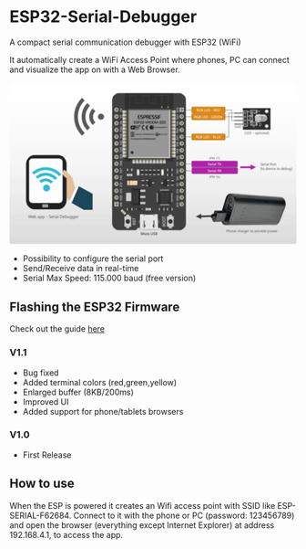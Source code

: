 # ESP32-Serial-Debugger
 A compact serial communication debugger with ESP32 (WiFi)
 
 It automatically create a WiFi Access Point where phones, PC can connect and visualize the app on with a Web Browser.
 
 ![Serial Debugger](Schematics/ESP32_Connections_V1.0.png)
 
 - Possibility to configure the serial port
 - Send/Receive data in real-time
 - Serial Max Speed: 115.000 baud (free version)
 
 ## Flashing the ESP32 Firmware
 Check out the guide [here](https://www.martinloren.com/guides/fashing-esp32/)
 
 ### V1.1
 - Bug fixed
 - Added terminal colors (red,green,yellow)
 - Enlarged buffer (8KB/200ms)
 - Improved UI
 - Added support for phone/tablets browsers
 
 
 
 ### V1.0
 - First Release
 
 ## How to use
 When the ESP is powered it creates an Wifi access point with SSID like ESP-SERIAL-F62684. Connect to it with the phone or PC (password: 123456789) and open the browser (everything except Internet Explorer) at address 192.168.4.1, to access the app.
 
 
